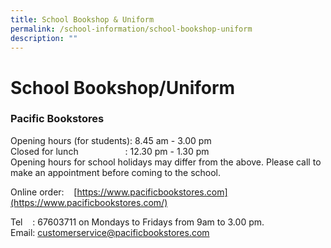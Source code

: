 ```yaml
---
title: School Bookshop & Uniform
permalink: /school-information/school-bookshop-uniform
description: ""
---
```

# **School Bookshop/Uniform**

### Pacific Bookstores

Opening hours (for students): 8.45 am - 3.00 pm   
Closed for lunch                   : 12.30 pm - 1.30 pm   
Opening hours for school holidays may differ from the above. Please call to make an appointment before coming to the school.

Online order:    [https://www.pacificbookstores.com](https://www.pacificbookstores.com/) 

Tel    : 67603711 on Mondays to Fridays from 9am to 3.00 pm.   
Email: [customerservice@pacificbookstores.com](mailto:customerservice@pacificbookstores.com)
